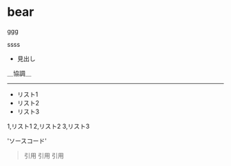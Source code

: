 # bear

ggg

ssss

* 見出し

＿協調＿

---

* リスト1
* リスト2
* リスト3

1,リスト1
2,リスト2
3,リスト3

'ソースコード'

> 引用
> 引用
> 引用
